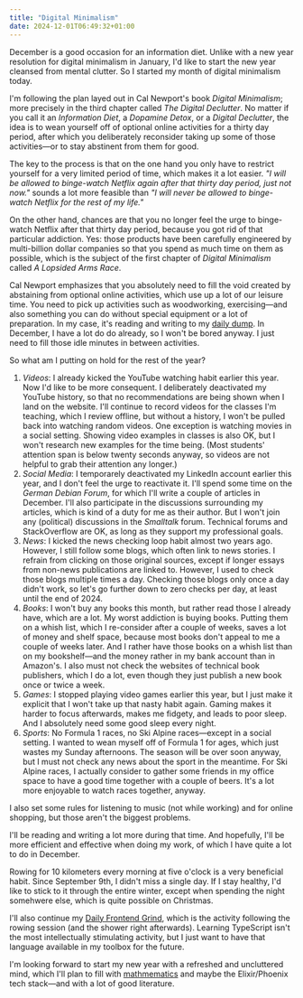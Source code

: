 ```yaml
---
title: "Digital Minimalism"
date: 2024-12-01T06:49:32+01:00
---
```


December is a good occasion for an information diet. Unlike with a new year
resolution for digital minimalism in January, I'd like to start the new year
cleansed from mental clutter. So I started my month of digital minimalism today.

I'm following the plan layed out in Cal Newport's book _Digital Minimalism_;
more precisely in the third chapter called _The Digital Declutter_. No matter if
you call it an _Information Diet_, a _Dopamine Detox_, or a _Digital Declutter_,
the idea is to wean yourself off of optional online activities for a thirty day
period, after which you deliberately reconsider taking up some of those
activities—or to stay abstinent from them for good.

The key to the process is that on the one hand you only have to restrict
yourself for a very limited period of time, which makes it a lot easier. _"I
will be allowed to binge-watch Netflix again after that thirty day period, just
not now."_ sounds a lot more feasible than _"I will never be allowed to
binge-watch Netflix for the rest of my life."_

On the other hand, chances are that you no longer feel the urge to binge-watch
Netflix after that thirty day period, because you got rid of that particular
addiction. Yes: those products have been carefully engineered by multi-billion
dollar companies so that you spend as much time on them as possible, which is
the subject of the first chapter of _Digital Minimalism_ called _A Lopsided Arms
Race_.

Cal Newport emphasizes that you absolutely need to fill the void created by
abstaining from optional online activities, which use up a lot of our leisure
time. You need to pick up activities such as woodworking, exercising—and also
something you can do without special equipment or a lot of preparation. In my
case, it's reading and writing to my [daily dump](#3). In December, I have a lot
do do already, so I won't be bored anyway. I just need to fill those idle
minutes in between activities.

So what am I putting on hold for the rest of the year?

1. _Videos_: I already kicked the YouTube watching habit earlier this year. Now
   I'd like to be more consequent. I deliberately deactivated my YouTube
   history, so that no recommendations are being shown when I land on the
   website. I'll continue to record videos for the classes I'm teaching, which I
   review offline, but without a history, I won't be pulled back into watching
   random videos. One exception is watching movies in a social setting. Showing
   video examples in classes is also OK, but I won't research new examples for
   the time being. (Most students' attention span is below twenty seconds anyway,
   so videos are not helpful to grab their attention any longer.)
2. _Social Media_: I temporarely deactivated my LinkedIn account earlier this
   year, and I don't feel the urge to reactivate it. I'll spend some time on the
   _German Debian Forum_, for which I'll write a couple of articles in December.
   I'll also participate in the discussions surrounding my articles, which is
   kind of a duty for me as their author. But I won't join any (political)
   discussions in the _Smalltalk_ forum. Technical forums and StackOverflow are
   OK, as long as they support my professional goals.
3. _News_: I kicked the news checking loop habit almost two years ago. However,
   I still follow some blogs, which often link to news stories. I refrain from
   clicking on those original sources, except if longer essays from non-news
   publications are linked to. However, I used to check those blogs multiple
   times a day.  Checking those blogs only once a day didn't work, so let's go
   further down to zero checks per day, at least until the end of 2024.
4. _Books_: I won't buy any books this month, but rather read those I already
   have, which are a lot. My worst addiction is buying books. Putting them on a
   whish list, which I re-consider after a couple of weeks, saves a lot of money
   and shelf space, because most books don't appeal to me a couple of weeks
   later. And I rather have those books on a whish list than on my bookshelf—and
   the money rather in my bank account than in Amazon's. I also must not check
   the websites of technical book publishers, which I do a lot, even though they
   just publish a new book once or twice a week.
5. _Games_: I stopped playing video games earlier this year, but I just make it
   explicit that I won't take up that nasty habit again. Gaming makes it harder
   to focus afterwards, makes me fidgety, and leads to poor sleep. And I
   absolutely need some good sleep every night.
6. _Sports_: No Formula 1 races, no Ski Alpine races—except in a social setting.
   I wanted to wean myself off of Formula 1 for ages, which just wastes my
   Sunday afternoons. The season will be over soon anyway, but I must not check
   any news about the sport in the meantime. For Ski Alpine races, I actually
   consider to gather some friends in my office space to have a good time
   together with a couple of beers. It's a lot more enjoyable to watch races
   together, anyway.

I also set some rules for listening to music (not while working) and for online
shopping, but those aren't the biggest problems.

I'll be reading and writing a lot more during that time. And hopefully, I'll be
more efficient and effective when doing my work, of which I have quite a lot to
do in December.

Rowing for 10 kilometers every morning at five o'clock is a very beneficial
habit. Since September 9th, I didn't miss a single day. If I stay healthy, I'd
like to stick to it through the entire winter, except when spending the night
somehwere else, which is quite possible on Christmas.

I'll also continue my [Daily Frontend
Grind](https://github.com/patrickbucher/daily-frontend-grind-q4-2024), which is
the activity following the rowing session (and the shower right afterwards).
Learning TypeScript isn't the most intellectually stimulating activity, but I
just want to have that language available in my toolbox for the future.

I'm looking forward to start my new year with a refreshed and uncluttered mind,
which I'll plan to fill with [mathmematics](#8) and maybe the Elixir/Phoenix
tech stack—and with a lot of good literature.
